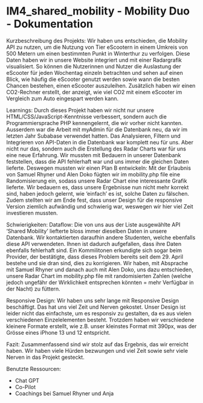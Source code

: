 # IM4_shared_mobility - Mobility Duo - Dokumentation

Kurzbeschreibung des Projekts:
Wir haben uns entschieden, die Mobility API zu nutzen, um die Nutzung von Tier eScootern in einem Umkreis von 500 Metern um einen bestimmten Punkt in Winterthur zu verfolgen. Diese Daten haben wir in unsere Website integriert und mit einer Radargrafik visualisiert. So können die Nutzerinnen und Nutzer die Auslastung der eScooter für jeden Wochentag einzeln betrachten und sehen auf einen Blick, wie häufig die eScooter genutzt werden sowie wann die besten Chancen bestehen, einen eScooter auszuleihen. Zusätzlich haben wir einen CO2-Rechner erstellt, der anzeigt, wie viel CO2 mit einem eScooter im Vergleich zum Auto eingespart werden kann.

Learnings:
Durch dieses Projekt haben wir nicht nur unsere HTML/CSS/JavaScript-Kenntnisse verbessert, sondern auch die Programmiersprache PHP kennengelernt, die wir vorher nicht kannten. Ausserdem war die Arbeit mit myAdmin für die Datenbank neu, da wir im letzten Jahr Subabase verwendet hatten. Das Analysieren, Filtern und Integrieren von API-Daten in die Datenbank war komplett neu für uns. Aber nicht nur das, sondern auch die Erstellung des Radar Charts war für uns eine neue Erfahrung. Wir mussten mit Bedauern in unserer Datenbank feststellen, dass die API fehlerhaft war und uns immer die gleichen Daten lieferte. Deswegen mussten wir einen Plan B entwickeln: Mit der Erlaubnis von Samuel Rhyner und Alen Doko fügten wir im mobility.php file eine Randomisierung ein, sodass unsere Radar Chart eine interessante Grafik lieferte. Wir bedauern es, dass unsere Ergebnisse nun nicht mehr korrekt sind, haben jedoch gelernt, wie ‘einfach’ es ist, solche Daten zu fälschen. Zudem stellten wir am Ende fest, dass unser Design für die responsive Version ziemlich aufwändig und schwierig war, weswegen wir hier viel Zeit investieren mussten.

Schwierigkeiten:
Dataflow: Die von uns aus der Liste ausgewählte API ‘Shared Mobility’ liefterte bloss immer dieselben Daten in unsere Datenbank. Wir kontaktierten daraufhin andere Studenten, welche ebenfalls diese API verwendeten. Ihnen ist dadurch aufgefallen, dass ihre Daten ebenfalls fehlerhaft sind. Ein Kommilitonen erkundigte sich sogar beim Provider, der bestätigte, dass dieses Problem bereits seit dem 29. April bestehe und sie dran sind, dies zu korrigieren.
Wir haben, mit Absprache mit Samuel Rhyner und danach auch mit Alen Doko, uns dazu entschieden, unsere Radar Chart im mobility.php file mit randomisierten Zahlen (welche jedoch ungefähr der Wirklichkeit entsprechen könnten = mehr Verfügbar in der Nacht) zu füttern. 

Responsive Design: Wir haben uns sehr lange mit Responsive Design beschäftigt. Das hat uns viel Zeit und Nerven gekostet. Unser Design ist leider nicht das einfachste, um es responsiv zu gestalten, da es aus vielen verschiedenen Einzelelementen besteht. Trotzdem haben wir verschiedene kleinere Formate erstellt, wie z.B. unser kleinstes Format mit 390px, was der Grösse eines iPhone 13 und 12 entspricht.

Fazit:
Zusammenfassend sind wir stolz auf das Ergebnis, das wir erreicht haben. Wir haben viele Hürden bezwungen und viel Zeit sowie sehr viele Nerven in das Projekt gesteckt. 

Benutzte Ressourcen:
- Chat GPT
- Co-Pilot
- Coachings bei Samuel Rhyner und Anja 

